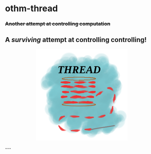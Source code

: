 # othm-thread
### ~~Another attempt at controlling computation~~
## A *surviving* attempt at controlling controlling!
<p align="center">
  <img src="thread.png?raw=true" alt="Othm thread"/>
</p>
---
